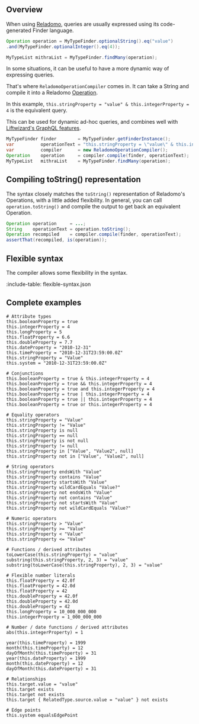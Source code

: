 ## Overview
When using [Reladomo](https://github.com/goldmansachs/reladomo), queries are usually expressed using its code-generated Finder language. 

```java
Operation operation = MyTypeFinder.optionalString().eq("value")
.and(MyTypeFinder.optionalInteger().eq(4));

MyTypeList mithraList = MyTypeFinder.findMany(operation);
```

In some situations, it can be useful to have a more dynamic way of expressing queries. 

That's where `ReladomoOperationCompiler` comes in.  It can take a String and compile it into a Reladomo [Operation](https://www.mvndoc.com/c/com.goldmansachs.reladomo/reladomo/com/gs/fw/finder/Operation.html).

In this example, `this.stringProperty = "value" & this.integerProperty = 4` is the equivalent query.

This can be used for dynamic ad-hoc queries, and combines well with [Liftwizard's GraphQL features](graphql/bundle.md).

```java
MyTypeFinder finder        = MyTypeFinder.getFinderInstance();
var          operationText = "this.stringProperty = \"value\" & this.integerProperty = 4";
var          compiler      = new ReladomoOperationCompiler();
Operation    operation     = compiler.compile(finder, operationText);
MyTypeList   mithraList    = MyTypeFinder.findMany(operation);
```

## Compiling toString() representation

The syntax closely matches the `toString()` representation of Reladomo's Operations, with a little added flexibility. In general, you can call `operation.toString()` and compile the output to get back an equivalent Operation.

```java
Operation operation     = ...;
String    operationText = operation.toString();
Operation recompiled    = compiler.compile(finder, operationText);
assertThat(recompiled, is(operation));
```

## Flexible syntax

The compiler allows some flexibility in the syntax.

:include-table: flexible-syntax.json

## Complete examples

```
# Attribute types
this.booleanProperty = true
this.integerProperty = 4
this.longProperty = 5
this.floatProperty = 6.6
this.doubleProperty = 7.7
this.dateProperty = "2010-12-31"
this.timeProperty = "2010-12-31T23:59:00.0Z"
this.stringProperty = "Value"
this.system = "2010-12-31T23:59:00.0Z"

# Conjunctions
this.booleanProperty = true & this.integerProperty = 4
this.booleanProperty = true && this.integerProperty = 4
this.booleanProperty = true and this.integerProperty = 4
this.booleanProperty = true | this.integerProperty = 4
this.booleanProperty = true || this.integerProperty = 4
this.booleanProperty = true or this.integerProperty = 4

# Equality operators
this.stringProperty = "Value"
this.stringProperty != "Value"
this.stringProperty is null
this.stringProperty == null
this.stringProperty is not null
this.stringProperty != null
this.stringProperty in ["Value", "Value2", null]
this.stringProperty not in ["Value", "Value2", null]

# String operators
this.stringProperty endsWith "Value"
this.stringProperty contains "Value"
this.stringProperty startsWith "Value"
this.stringProperty wildCardEquals "Value?"
this.stringProperty not endsWith "Value"
this.stringProperty not contains "Value"
this.stringProperty not startsWith "Value"
this.stringProperty not wildCardEquals "Value?"

# Numeric operators
this.stringProperty > "Value"
this.stringProperty >= "Value"
this.stringProperty < "Value"
this.stringProperty <= "Value"

# Functions / derived attributes
toLowerCase(this.stringProperty) = "value"
substring(this.stringProperty, 2, 3) = "value"
substring(toLowerCase(this.stringProperty), 2, 3) = "value"

# Flexible number literals
this.floatProperty = 42.0f
this.floatProperty = 42.0d
this.floatProperty = 42
this.doubleProperty = 42.0f
this.doubleProperty = 42.0d
this.doubleProperty = 42
this.longProperty = 10_000_000_000
this.integerProperty = 1_000_000_000

# Number / date functions / derived attributes
abs(this.integerProperty) = 1

year(this.timeProperty) = 1999
month(this.timeProperty) = 12
dayOfMonth(this.timeProperty) = 31
year(this.dateProperty) = 1999
month(this.dateProperty) = 12
dayOfMonth(this.dateProperty) = 31

# Relationships
this.target.value = "value"
this.target exists
this.target not exists
this.target { RelatedType.source.value = "value" } not exists

# Edge points
this.system equalsEdgePoint
```
